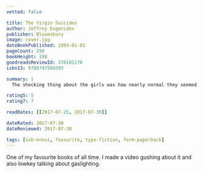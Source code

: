 ```yaml
---
vetted: false

title: The Virgin Suicides
author: Jeffrey Eugenides
publisher: Bloomsbury
image: cover.jpg
dateBookPublished: 1993-01-01
pageCount: 250
bookHeight: 198
goodreadsReviewId: 378101170
isbn13: 9780747560593

summary: |
  The shocking thing about the girls was how nearly normal they seemed when their mother let them out for the one and only date of their lives. Twenty years on, their enigmatic personalities are embalmed in the memories of the boys who worshipped them and who now recall their shared adolescence: the brassiere draped over a crucifix belonging to the promiscuous Lux; the sisters' breathtaking appearance on the night of the dance; and the sultry, sleepy street across which they watched a family disintegrate and fragile lives disappear.

rating5: 5
rating7: 7

readDates: [[2017-07-25, 2017-07-30]]

dateRated: 2017-07-30
dateReviewed: 2017-07-30

tags: [sub-ennui, favourite, type-fiction, form-paperback]
---
```


One of my favourite books of all time. I made a video gushing about it and also lowkey talking about gaslighting.
